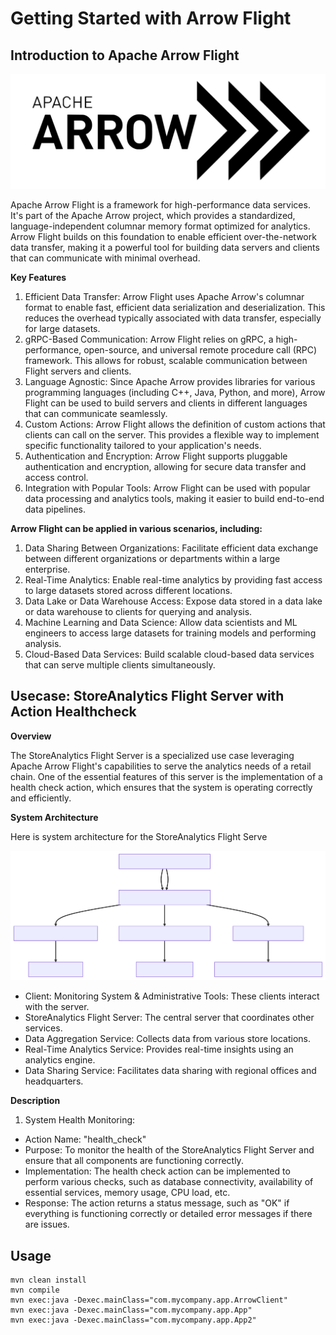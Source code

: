 # Getting Started with Arrow Flight

## Introduction to Apache Arrow Flight

![](images/arrow.png)

Apache Arrow Flight is a framework for high-performance data services. It's part of the Apache Arrow project, which provides a standardized, language-independent columnar memory format optimized for analytics. Arrow Flight builds on this foundation to enable efficient over-the-network data transfer, making it a powerful tool for building data servers and clients that can communicate with minimal overhead.

**Key Features**

1. Efficient Data Transfer: Arrow Flight uses Apache Arrow's columnar format to enable fast, efficient data serialization and deserialization. This reduces the overhead typically associated with data transfer, especially for large datasets.
2. gRPC-Based Communication: Arrow Flight relies on gRPC, a high-performance, open-source, and universal remote procedure call (RPC) framework. This allows for robust, scalable communication between Flight servers and clients.
3. Language Agnostic: Since Apache Arrow provides libraries for various programming languages (including C++, Java, Python, and more), Arrow Flight can be used to build servers and clients in different languages that can communicate seamlessly.
4. Custom Actions: Arrow Flight allows the definition of custom actions that clients can call on the server. This provides a flexible way to implement specific functionality tailored to your application's needs.
5. Authentication and Encryption: Arrow Flight supports pluggable authentication and encryption, allowing for secure data transfer and access control.
6. Integration with Popular Tools: Arrow Flight can be used with popular data processing and analytics tools, making it easier to build end-to-end data pipelines.

**Arrow Flight can be applied in various scenarios, including:**

1. Data Sharing Between Organizations: Facilitate efficient data exchange between different organizations or departments within a large enterprise.
2. Real-Time Analytics: Enable real-time analytics by providing fast access to large datasets stored across different locations.
3. Data Lake or Data Warehouse Access: Expose data stored in a data lake or data warehouse to clients for querying and analysis.
4. Machine Learning and Data Science: Allow data scientists and ML engineers to access large datasets for training models and performing analysis.
5. Cloud-Based Data Services: Build scalable cloud-based data services that can serve multiple clients simultaneously.

## Usecase: StoreAnalytics Flight Server with Action Healthcheck

**Overview**

The StoreAnalytics Flight Server is a specialized use case leveraging Apache Arrow Flight's capabilities to serve the analytics needs of a retail chain. One of the essential features of this server is the implementation of a health check action, which ensures that the system is operating correctly and efficiently.

**System Architecture**

Here is system architecture for the StoreAnalytics Flight Serve

![](images/system-architect.svg)

* Client: Monitoring System & Administrative Tools: These clients interact with the server.
* StoreAnalytics Flight Server: The central server that coordinates other services.
* Data Aggregation Service: Collects data from various store locations.
* Real-Time Analytics Service: Provides real-time insights using an analytics engine.
* Data Sharing Service: Facilitates data sharing with regional offices and headquarters.

**Description**

1. System Health Monitoring:

* Action Name: "health_check"
* Purpose: To monitor the health of the StoreAnalytics Flight Server and ensure that all components are functioning correctly.
* Implementation: The health check action can be implemented to perform various checks, such as database connectivity, availability of essential services, memory usage, CPU load, etc.
* Response: The action returns a status message, such as "OK" if everything is functioning correctly or detailed error messages if there are issues.

## Usage

```
mvn clean install
mvn compile
mvn exec:java -Dexec.mainClass="com.mycompany.app.ArrowClient"
mvn exec:java -Dexec.mainClass="com.mycompany.app.App"
mvn exec:java -Dexec.mainClass="com.mycompany.app.App2"
```